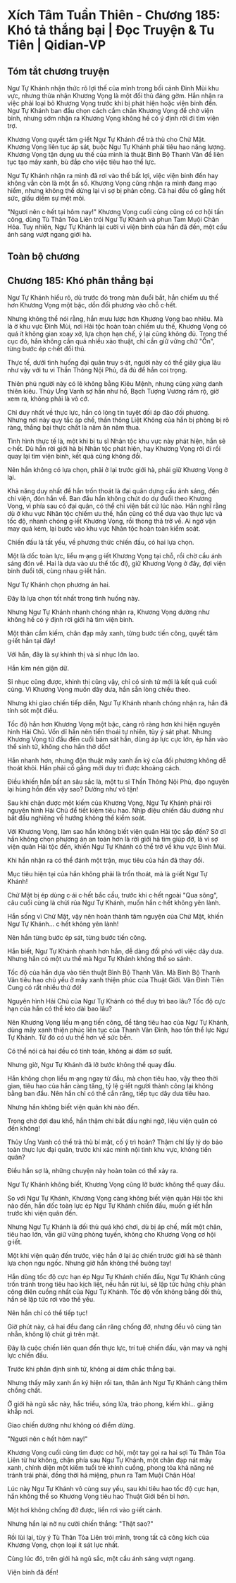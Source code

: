 # Xích Tâm Tuần Thiên - Chương 185: Khó tả thắng bại | Đọc Truyện & Tu Tiên | Qidian-VP



## Tóm tắt chương truyện

Ngư Tự Khánh nhận thức rõ lợi thế của mình trong bối cảnh Đinh Mùi khu vực, nhưng thừa nhận Khương Vọng là một đối thủ đáng gờm. Hắn nhận ra việc phải loại bỏ Khương Vọng trước khi bị phát hiện hoặc viện binh đến. Ngư Tự Khánh ban đầu chọn cách cầm chân Khương Vọng để chờ viện binh, nhưng sớm nhận ra Khương Vọng không hề có ý định rời đi tìm viện trợ.

Khương Vọng quyết tâm g·iết Ngư Tự Khánh để trả thù cho Chử Mật. Khương Vọng liên tục áp sát, buộc Ngư Tự Khánh phải tiêu hao năng lượng. Khương Vọng tận dụng ưu thế của mình là thuật Bình Bộ Thanh Vân để liên tục tạo mây xanh, bù đắp cho việc tiêu hao thể lực.

Ngư Tự Khánh nhận ra mình đã rơi vào thế bất lợi, việc viện binh đến hay không vẫn còn là một ẩn số. Khương Vọng cũng nhận ra mình đang mạo hiểm, nhưng không thể dừng lại vì sợ bị phản công. Cả hai đều cố gắng hết sức, giấu diếm sự mệt mỏi.

"Ngươi nên c·hết tại hôm nay!" Khương Vọng cuối cùng cũng có cơ hội tấn công, dùng Tù Thân Tỏa Liên trói Ngư Tự Khánh và phun Tam Muội Chân Hỏa. Tuy nhiên, Ngư Tự Khánh lại cười vì viện binh của hắn đã đến, một cầu ánh sáng vượt ngang giới hà.


## Toàn bộ chương

## Chương 185: Khó phân thắng bại

Ngư Tự Khánh hiểu rõ, dù trước đó trong màn đuổi bắt, hắn chiếm ưu thế hơn Khương Vọng một bậc, dồn đối phương vào chỗ c·hết.

Nhưng không thể nói rằng, hắn mưu lược hơn Khương Vọng bao nhiêu. Mà là ở khu vực Đinh Mùi, nơi Hải tộc hoàn toàn chiếm ưu thế, Khương Vọng có quá ít không gian xoay xở, lựa chọn hạn chế, ỷ lại cũng không đủ. Trong thế cục đó, hắn không cần quá nhiều xảo thuật, chỉ cần giữ vững chữ "Ổn", từng bước ép c·hết đối thủ.

Thực tế, dưới tình huống đại quân truy s·át, người này có thể giãy giụa lâu như vậy với tu vi Thần Thông Nội Phủ, đã đủ để hắn coi trọng.

Thiên phú người này có lẽ không bằng Kiêu Mệnh, nhưng cũng xứng danh thiên kiêu. Thủy Ưng Vanh sợ hắn như hổ, Bạch Tượng Vương rầm rộ, giờ xem ra, không phải là vô cớ.

Chỉ duy nhất về thực lực, hắn có lòng tin tuyệt đối áp đảo đối phương. Nhưng nơi này quy tắc áp chế, thần thông Liệt Không của hắn bị phòng bị rõ ràng, thắng bại thực chất là năm ăn năm thua.

Tình hình thực tế là, một khi bị tu sĩ Nhân tộc khu vực này phát hiện, hắn sẽ c·hết. Dù hắn rời giới hà bị Nhân tộc phát hiện, hay Khương Vọng rời đi rồi quay lại tìm viện binh, kết quả cũng không đổi.

Nên hắn không có lựa chọn, phải ở lại trước giới hà, phải giữ Khương Vọng ở lại.

Khả năng duy nhất để hắn trốn thoát là đại quân dựng cầu ánh sáng, đến chi viện, đón hắn về. Ban đầu hắn không chút do dự đuổi theo Khương Vọng, vì phía sau có đại quân, có thể chi viện bất cứ lúc nào. Hắn nghĩ rằng dù ở khu vực Nhân tộc chiếm ưu thế, hắn cũng có thể dựa vào thực lực và tốc độ, nhanh chóng g·iết Khương Vọng, rồi thong thả trở về. Ai ngờ vận may quá kém, lại bước vào khu vực Nhân tộc hoàn toàn kiểm soát.

Chiến đấu là tất yếu, về phương thức chiến đấu, có hai lựa chọn.

Một là dốc toàn lực, liều m·ạng g·iết Khương Vọng tại chỗ, rồi chờ cầu ánh sáng đón về. Hai là dựa vào ưu thế tốc độ, giữ Khương Vọng ở đây, đợi viện binh đuổi tới, cùng nhau g·iết hắn.

Ngư Tự Khánh chọn phương án hai.

Đây là lựa chọn tốt nhất trong tình huống này.

Nhưng Ngư Tự Khánh nhanh chóng nhận ra, Khương Vọng dường như không hề có ý định rời giới hà tìm viện binh.

Một thân cầm kiếm, chân đạp mây xanh, từng bước tiến công, quyết tâm g·iết hắn tại đây!

Với hắn, đây là sự khinh thị và sỉ nhục lớn lao.

Hắn kìm nén giận dữ.

Sỉ nhục cũng được, khinh thị cũng vậy, chỉ có sinh tử mới là kết quả cuối cùng. Vì Khương Vọng muốn dây dưa, hắn sẵn lòng chiều theo.

Nhưng khi giao chiến tiếp diễn, Ngư Tự Khánh nhanh chóng nhận ra, hắn đã tính sót một điều.

Tốc độ hắn hơn Khương Vọng một bậc, càng rõ ràng hơn khi hiện nguyên hình Hải Chủ. Vốn dĩ hắn nên tiến thoái tự nhiên, tùy ý sát phạt. Nhưng Khương Vọng từ đầu đến cuối bám sát hắn, dùng áp lực cực lớn, ép hắn vào thế sinh tử, không cho hắn thở dốc!

Hắn nhanh hơn, nhưng độn thuật mây xanh ấn ký của đối phương không dễ thoát khỏi. Hắn phải cố gắng mới duy trì được khoảng cách.

Điều khiến hắn bất an sâu sắc là, một tu sĩ Thần Thông Nội Phủ, đạo nguyên lại hùng hồn đến vậy sao? Dường như vô tận!

Sau khi chặn được một kiếm của Khương Vọng, Ngư Tự Khánh phải rời nguyên hình Hải Chủ để tiết kiệm tiêu hao. Nhịp điệu chiến đấu dường như bắt đầu nghiêng về hướng không thể kiểm soát.

Với Khương Vọng, làm sao hắn không biết viện quân Hải tộc sắp đến? Sở dĩ hắn không chọn phương án an toàn hơn là rời giới hà tìm giúp đỡ, là vì sợ viện quân Hải tộc đến, khiến Ngư Tự Khánh có thể trở về khu vực Đinh Mùi.

Khi hắn nhận ra có thể đánh một trận, mục tiêu của hắn đã thay đổi.

Mục tiêu hiện tại của hắn không phải là trốn thoát, mà là g·iết Ngư Tự Khánh!

Chử Mật bị ép dùng c·ái c·hết bắc cầu, trước khi c·hết ngoài "Qua sông", câu cuối cùng là chửi rủa Ngư Tự Khánh, muốn hắn c·hết không yên lành.

Hắn sống vì Chử Mật, vậy nên hoàn thành tâm nguyện của Chử Mật, khiến Ngư Tự Khánh... c·hết không yên lành!

Nên hắn từng bước ép sát, từng bước tiến công.

Hắn biết, Ngư Tự Khánh nhanh hơn hắn, dễ dàng đối phó với việc dây dưa. Nhưng hắn có một ưu thế mà Ngư Tự Khánh không thể so sánh.

Tốc độ của hắn dựa vào tiên thuật Bình Bộ Thanh Vân. Mà Bình Bộ Thanh Vân tiêu hao chủ yếu ở mây xanh thiện phúc của Thuật Giới. Vân Đỉnh Tiên Cung có rất nhiều thứ đó!

Nguyên hình Hải Chủ của Ngư Tự Khánh có thể duy trì bao lâu? Tốc độ cực hạn của hắn có thể kéo dài bao lâu?

Nên Khương Vọng liều m·ạng tiến công, để tăng tiêu hao của Ngư Tự Khánh, dùng mây xanh thiện phúc liên tục của Thanh Vân Đình, hao tổn thể lực Ngư Tự Khánh. Từ đó có ưu thế hơn về sức bền.

Có thể nói cả hai đều có tính toán, không ai dám sơ suất.

Nhưng giờ, Ngư Tự Khánh đã lỡ bước không thể quay đầu.

Hắn không chọn liều m·ạng ngay từ đầu, mà chọn tiêu hao, vậy theo thời gian, tiêu hao của hắn càng tăng, tỷ lệ g·iết người thành công lại không bằng ban đầu. Nên hắn chỉ có thể cắn răng, tiếp tục dây dưa tiêu hao.

Nhưng hắn không biết viện quân khi nào đến.

Trong chờ đợi đau khổ, hắn thậm chí bắt đầu nghi ngờ, liệu viện quân có đến không!

Thủy Ưng Vanh có thể trả thù bí mật, cố ý trì hoãn? Thậm chí lấy lý do bảo toàn thực lực đại quân, trước khi xác minh nội tình khu vực, không tiến quân?

Điều hắn sợ là, những chuyện này hoàn toàn có thể xảy ra.

Ngư Tự Khánh không biết, Khương Vọng cũng lỡ bước không thể quay đầu.

So với Ngư Tự Khánh, Khương Vọng càng không biết viện quân Hải tộc khi nào đến, hắn dốc toàn lực ép Ngư Tự Khánh chiến đấu, muốn g·iết hắn trước khi viện quân đến.

Nhưng Ngư Tự Khánh là đối thủ quá khó chơi, dù bị áp chế, mất một chân, tiêu hao lớn, vẫn giữ vững phòng tuyến, không cho Khương Vọng cơ hội g·iết.

Một khi viện quân đến trước, việc hắn ở lại ác chiến trước giới hà sẽ thành lựa chọn ngu ngốc. Nhưng giờ hắn không thể buông tay!

Hắn dùng tốc độ cực hạn ép Ngư Tự Khánh chiến đấu, Ngư Tự Khánh cũng trốn tránh trong tiêu hao kịch liệt, nếu hắn rút lui, sẽ lập tức hứng chịu phản công điên cuồng nhất của Ngư Tự Khánh. Tốc độ vốn không bằng đối thủ, hắn sẽ lập tức rơi vào thế yếu.

Nên hắn chỉ có thể tiếp tục!

Giờ phút này, cả hai đều đang cắn răng chống đỡ, nhưng đều vô cùng tàn nhẫn, không lộ chút gì trên mặt.

Đây là cuộc chiến liên quan đến thực lực, trí tuệ chiến đấu, vận may và nghị lực chiến đấu.

Trước khi phân định sinh tử, không ai dám chắc thắng bại.

Nhưng thấy mây xanh ấn ký hiện rồi tan, thân ảnh Ngư Tự Khánh càng thêm chồng chất.

Ở giới hà ngũ sắc này, hắc triều, sóng lửa, trảo phong, kiếm khí... giăng khắp nơi.

Giao chiến dường như không có điểm dừng.

"Ngươi nên c·hết hôm nay!"

Khương Vọng cuối cùng tìm được cơ hội, một tay gọi ra hai sợi Tù Thân Tỏa Liên từ hư không, chặn phía sau Ngư Tự Khánh, một chân đạp nát mây xanh, chính diện một kiếm tuổi trẻ khinh cuồng, phong tỏa khả năng né tránh trái phải, đồng thời há miệng, phun ra Tam Muội Chân Hỏa!

Lúc này Ngư Tự Khánh vô cùng suy yếu, sau khi tiêu hao tốc độ cực hạn, hắn không thể so Khương Vọng tiêu hao Thuật Giới bền bỉ hơn.

Một hơi không chống đỡ được, liền rơi vào g·iết cảnh.

Nhưng hắn lại nở nụ cười chiến thắng: "Thật sao?"

Rồi lùi lại, tùy ý Tù Thân Tỏa Liên trói mình, trong tất cả công kích của Khương Vọng, chọn loại ít sát lực nhất.

Cùng lúc đó, trên giới hà ngũ sắc, một cầu ánh sáng vượt ngang.

Viện binh đã đến!